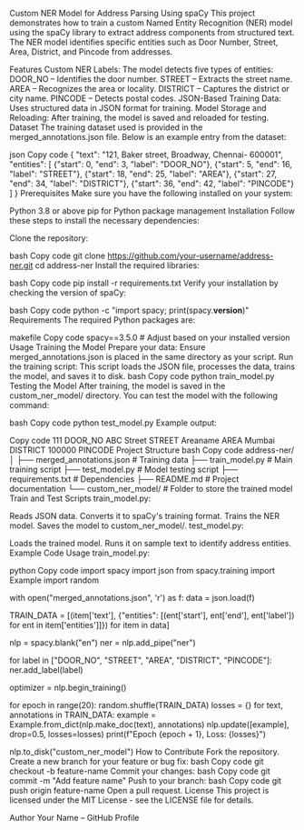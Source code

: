 Custom NER Model for Address Parsing Using spaCy
This project demonstrates how to train a custom Named Entity Recognition (NER) model using the spaCy library to extract address components from structured text. The NER model identifies specific entities such as Door Number, Street, Area, District, and Pincode from addresses.

Features
Custom NER Labels: The model detects five types of entities:
DOOR_NO – Identifies the door number.
STREET – Extracts the street name.
AREA – Recognizes the area or locality.
DISTRICT – Captures the district or city name.
PINCODE – Detects postal codes.
JSON-Based Training Data: Uses structured data in JSON format for training.
Model Storage and Reloading: After training, the model is saved and reloaded for testing.
Dataset
The training dataset used is provided in the merged_annotations.json file. Below is an example entry from the dataset:

json
Copy code
{
  "text": "121, Baker street, Broadway, Chennai- 600001",
  "entities": [
    {"start": 0, "end": 3, "label": "DOOR_NO"},
    {"start": 5, "end": 16, "label": "STREET"},
    {"start": 18, "end": 25, "label": "AREA"},
    {"start": 27, "end": 34, "label": "DISTRICT"},
    {"start": 36, "end": 42, "label": "PINCODE"}
  ]
}
Prerequisites
Make sure you have the following installed on your system:

Python 3.8 or above
pip for Python package management
Installation
Follow these steps to install the necessary dependencies:

Clone the repository:

bash
Copy code
git clone https://github.com/your-username/address-ner.git
cd address-ner
Install the required libraries:

bash
Copy code
pip install -r requirements.txt
Verify your installation by checking the version of spaCy:

bash
Copy code
python -c "import spacy; print(spacy.__version__)"
Requirements
The required Python packages are:

makefile
Copy code
spacy==3.5.0  # Adjust based on your installed version
Usage
Training the Model
Prepare your data: Ensure merged_annotations.json is placed in the same directory as your script.
Run the training script: This script loads the JSON file, processes the data, trains the model, and saves it to disk.
bash
Copy code
python train_model.py
Testing the Model
After training, the model is saved in the custom_ner_model/ directory. You can test the model with the following command:

bash
Copy code
python test_model.py
Example output:

Copy code
111 DOOR_NO
ABC Street STREET
Areaname AREA
Mumbai DISTRICT
100000 PINCODE
Project Structure
bash
Copy code
address-ner/
│
├── merged_annotations.json  # Training data
├── train_model.py           # Main training script
├── test_model.py            # Model testing script
├── requirements.txt         # Dependencies
├── README.md                # Project documentation
└── custom_ner_model/        # Folder to store the trained model
Train and Test Scripts
train_model.py:

Reads JSON data.
Converts it to spaCy's training format.
Trains the NER model.
Saves the model to custom_ner_model/.
test_model.py:

Loads the trained model.
Runs it on sample text to identify address entities.
Example Code Usage
train_model.py:

python
Copy code
import spacy
import json
from spacy.training import Example
import random

with open("merged_annotations.json", 'r') as f:
    data = json.load(f)

TRAIN_DATA = [(item['text'], {"entities": [(ent['start'], ent['end'], ent['label']) for ent in item['entities']]}) for item in data]

nlp = spacy.blank("en")
ner = nlp.add_pipe("ner")

for label in ["DOOR_NO", "STREET", "AREA", "DISTRICT", "PINCODE"]:
    ner.add_label(label)

optimizer = nlp.begin_training()

for epoch in range(20):
    random.shuffle(TRAIN_DATA)
    losses = {}
    for text, annotations in TRAIN_DATA:
        example = Example.from_dict(nlp.make_doc(text), annotations)
        nlp.update([example], drop=0.5, losses=losses)
    print(f"Epoch {epoch + 1}, Loss: {losses}")

nlp.to_disk("custom_ner_model")
How to Contribute
Fork the repository.
Create a new branch for your feature or bug fix:
bash
Copy code
git checkout -b feature-name
Commit your changes:
bash
Copy code
git commit -m "Add feature name"
Push to your branch:
bash
Copy code
git push origin feature-name
Open a pull request.
License
This project is licensed under the MIT License - see the LICENSE file for details.

Author
Your Name – GitHub Profile

